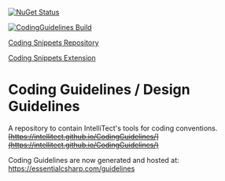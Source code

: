 [![NuGet Status](http://img.shields.io/nuget/v/IntelliTect.Analyzers.svg?style=flat&color=blue&label=IntelliTect.Analyzers)](https://www.nuget.org/packages/IntelliTect.Analyzers/)

[![CodingGuidelines Build](https://github.com/IntelliTect/CodingGuidelines/actions/workflows/dotnetBuild.yml/badge.svg)](https://github.com/IntelliTect/CodingGuidelines/actions/workflows/dotnetBuild.yml)

[Coding Snippets Repository](https://github.com/IntelliTect/IntelliTect.Snippets)

[Coding Snippets Extension](https://marketplace.visualstudio.com/items?itemName=IntelliTect.intellitectsnippets)

# Coding Guidelines / Design Guidelines
A repository to contain IntelliTect's tools for coding conventions. ~~[https://intellitect.github.io/CodingGuidelines/](https://intellitect.github.io/CodingGuidelines/)~~ 

Coding Guidelines are now generated and hosted at: https://essentialcsharp.com/guidelines

